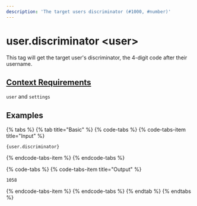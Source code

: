 ```yaml
---
description: 'The target users discriminator (#1000, #number)'
---
```


# user.discriminator &lt;user&gt;

This tag will get the target user's discriminator, the 4-digit code after their username. 

## [Context Requirements](../tags.md#context-requirements)

`user` and `settings`

## Examples

{% tabs %}
{% tab title="Basic" %}
{% code-tabs %}
{% code-tabs-item title="Input" %}
```text
{user.discriminator}
```
{% endcode-tabs-item %}
{% endcode-tabs %}

{% code-tabs %}
{% code-tabs-item title="Output" %}
```text
1058
```
{% endcode-tabs-item %}
{% endcode-tabs %}
{% endtab %}
{% endtabs %}



